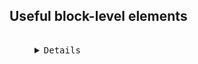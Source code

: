 ## Useful block-level elements

<dl>
<dt>
<figure>
<figcaption>
<main>
<pre>
<picture>
<details>
<blockquote>
<audio>
<aside>
<article>
<address>


## Useful inline elements

<samp>
<progress>
<param>
<output>
<meter>
<mark>
<kbd>
<datalist>
<data>
<select>
<var>
<button>
<abbr>

## Interesting

<area>
<canvas>